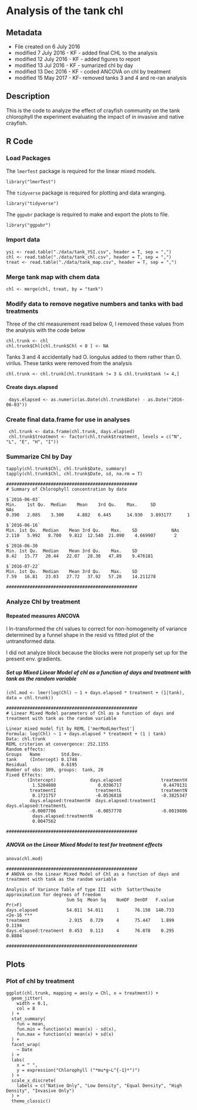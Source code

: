 # Analysis of the tank chl

## Metadata
* File created on 6 July 2016
* modified 7 July 2016 - KF - added final CHL to the analysis
* modified 12 July 2016 - KF - added figures to report
* modified 13 Jul 2016 - KF - sumarized chl by day
* modified 13 Dec 2016 - KF - coded ANCOVA on chl by treatment
* modified 15 May 2017 - KF- removed tanks 3 and 4 and re-ran analysis

## Description

This is the code to analyze the effect of crayfish community on the tank chlorophyll the experiment evaluating the impact of in invasive and native crayfish.

## R Code
### Load Packages

The `lmerTest` package is required for the linear mixed models.

    library("lmerTest")

The `tidyverse` package is required for plotting and data wranging.

    library("tidyverse")
    
The `ggpubr` package is required to make and export the plots to file.

    library("ggpubr")

### Import data

    ysi <- read.table("./data/tank_YSI.csv", header = T, sep = ",")
    chl <- read.table("./data/tank_chl.csv", header = T, sep = ",")
    treat <- read.table("./data/tank_map.csv", header = T, sep = ",")

### Merge tank map with chem data

    chl <- merge(chl, treat, by = "tank")

### Modify data to remove negative numbers and tanks with bad treatments

Three of the chl measurement read below 0, I removed these values from the analysis with the code below

    chl.trunk <- chl
    chl.trunk$Chl[chl.trunk$Chl < 0 ] <- NA

Tanks 3 and 4 accidentally had O. longulus added to them rather than O. virilus.  These tanks were removed from the analysis

    chl.trunk <- chl.trunk[chl.trunk$tank != 3 & chl.trunk$tank != 4,]
    
#### Create days.elapsed

     days.elapsed <- as.numeric(as.Date(chl.trunk$Date) - as.Date("2016-06-03"))
     
### Create final data.frame for use in analyses
     
     chl.trunk <- data.frame(chl.trunk, days.elapsed)
     chl.trunk$treatment <- factor(chl.trunk$treatment, levels = c("N", "L", "E", "H", "I"))

### Summarize Chl by Day

    tapply(chl.trunk$Chl, chl.trunk$Date, summary)
    tapply(chl.trunk$Chl, chl.trunk$Date, sd, na.rm = T)

    ##################################################
    # Summary of Chlorophyll concentration by date
    
    $`2016-06-03`
    Min.    1st Qu.  Median    Mean    3rd Qu.    Max.     SD            NAs 
    0.390   2.085    3.300     4.882   6.445      14.930   3.893177      1 

    $`2016-06-16`
    Min. 1st Qu.  Median    Mean 3rd Qu.    Max.    SD             NAs 
    2.110   5.992   8.700   9.812  12.540  21.090    4.669907       2 

    $`2016-06-30
    Min. 1st Qu.  Median    Mean 3rd Qu.    Max.    SD
    8.42   15.77   20.44   22.07   28.30   47.89    9.476181  

    $`2016-07-22`
    Min. 1st Qu.  Median    Mean 3rd Qu.    Max.    SD
    7.59   16.81   23.03   27.72   37.92   57.28    14.211278

    ##################################################

### Analyze Chl by treatment
#### Repeated measures ANCOVA

I ln-transformed the chl values to correct for non-homogeneity of variance determined by a funnel shape in the resid vs fitted plot of the untransformed data.

I did not analyze block because the blocks were not properly set up for the present env. gradients. 

##### Set up Mixed Linear Model of chl as a function of days and treatment with tank as the random variable

    (chl.mod <- lmer(log(Chl) ~ 1 + days.elapsed * treatment + (1|tank), data = chl.trunk))

    ##################################################
    # Linear Mixed Model parameters of Chl as a function of days and treatment with tank as the random variable

    Linear mixed model fit by REML ['merModLmerTest']
    Formula: log(Chl) ~ 1 + days.elapsed * treatment + (1 | tank)
    Data: chl.trunk
    REML criterion at convergence: 252.1155
    Random effects:
    Groups   Name        Std.Dev.
    tank     (Intercept) 0.1748  
    Residual             0.6195  
    Number of obs: 109, groups:  tank, 28
    Fixed Effects:
            (Intercept)             days.elapsed               treatmentH  
              1.5204080                0.0396717                0.4479131  
             treatmentI               treatmentL               treatmentN  
              0.1721757               -0.0536818               -0.3825347  
             days.elapsed:treatmentH  days.elapsed:treatmentI  days.elapsed:treatmentL  
             -0.0007786               -0.0057770               -0.0019806  
              days.elapsed:treatmentN  
              0.0047562  
              
    ##################################################
              
##### ANOVA on the Linear Mixed Model to test for treatment effects
 
    anova(chl.mod)

    ##################################################
    # ANOVA on the Linear Mixed Model of Chl as a function of days and treatment with tank as the random variable

    Analysis of Variance Table of type III  with  Satterthwaite 
    approximation for degrees of freedom
                           Sum Sq  Mean Sq    NumDF  DenDF   F.value   Pr(>F)    
    days.elapsed           54.011  54.011     1      76.158  140.733   <2e-16 *** 
    treatment               2.915   0.729     4      75.447    1.899   0.1194    
    days.elapsed:treatment  0.453   0.113     4      76.078    0.295   0.8804

    ##################################################
 
## Plots
    
### Plot of chl by treatment
    
    ggplot(chl.trunk, mapping = aes(y = Chl, x = treatment)) +
      geom_jitter(
        width = 0.1,
        col = 8
      ) +
      stat_summary(
        fun = mean,
        fun.min = function(x) mean(x) - sd(x),
        fun.max = function(x) mean(x) + sd(x)
      ) +
      facet_wrap(
        ~ Date
      ) +
      labs(
        x = " ",
        y = expression("Chlorophyll ("*mu*g~L^{-1}*")")
      ) +
      scale_x_discrete(
        labels = c("Native Only", "Low Density", "Equal Density", "High Density", "Invasive Only")
      ) +
      theme_classic()
    